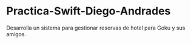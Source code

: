 # Practica-Swift-Diego-Andrades
Desarrolla un sistema para gestionar reservas de hotel para Goku y sus amigos.
